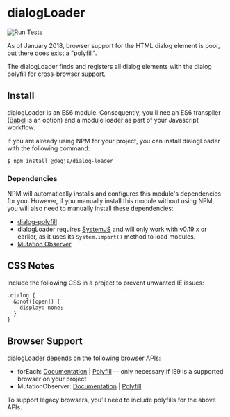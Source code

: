 # dialogLoader
![Run Tests](https://github.com/DEGJS/dialogLoader/workflows/Run%20Tests/badge.svg)

As of January 2018, browser support for the HTML dialog element is poor, but there does exist a "polyfill".

The dialogLoader finds and registers all dialog elements with the dialog polyfill for cross-browser support.

## Install
dialogLoader is an ES6 module. Consequently, you'll nee an ES6 transpiler ([Babel](https://babeljs.io) is an option) and a module loader as part of your Javascript workflow.

If you are already using NPM for your project, you can install dialogLoader with the following command:

```
$ npm install @degjs/dialog-loader
```

### Dependencies
NPM will automatically installs and configures this module's dependencies for you. However, if you manually install this module without using NPM, you will also need to manually install these dependencies:

* [dialog-polyfill](https://github.com/GoogleChrome/dialog-polyfill)
* dialogLoader requires [SystemJS](https://github.com/systemjs/systemjs) and will only work with v0.19.x or earlier, as it uses its `System.import()` method to load modules.
* [Mutation Observer](https://developer.mozilla.org/en-US/docs/Web/API/MutationObserver)

## CSS Notes
Include the following CSS in a project to prevent unwanted IE issues:
```
.dialog {
  &:not([open]) {
    display: none;
  }
}
```

## Browser Support
dialogLoader depends on the following browser APIs:

+ forEach: [Documentation](https://developer.mozilla.org/en-US/docs/Web/JavaScript/Reference/Global_Objects/Array/forEach) | [Polyfill](https://developer.mozilla.org/en-US/docs/Web/JavaScript/Reference/Global_Objects/Array/forEach#Polyfill) -- only necessary if IE9 is a supported browser on your project
+ MutationObserver: [Documentation](https://developer.mozilla.org/en-US/docs/Web/API/MutationObserver) | [Polyfill](https://github.com/megawac/MutationObserver.js)

To support legacy browsers, you'll need to include polyfills for the above APIs.
